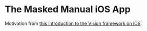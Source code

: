 # The Masked Manual iOS App

Motivation from [this introduction to the Vision framework on iOS](https://www.appcoda.com/vision-framework-introduction/).